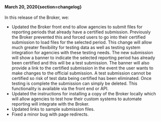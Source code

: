 #### March 20, 2020{section=changelog}
In this release of the Broker, we:

* Updated the Broker front end to allow agencies to submit files for reporting periods that already have a certified submission. Previously the Broker prevented this and forced users to go into their certified submission to load files for the selected period. This change will allow much greater flexibility for testing data as well as testing system integration for agencies with these testing needs. The new submission will show a banner to indicate the selected reporting period has already been certified and this will be a test submission. The banner will also provide a link to the certified submission in the event the user wants to make changes to the official submission. A test submission cannot be certified so risk of test data being certified has been eliminated. Once testing is complete the submission can simply be deleted. This functionality is available via the front end or API.
* Updated the instructions for installing a copy of the Broker locally which will allow agencies to test how their custom systems to automate reporting will integrate with the Broker.  
* Updated links to sample submission files.
* Fixed a minor bug with page redirects.
